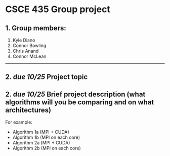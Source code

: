 # CSCE 435 Group project

## 1. Group members:
1. Kyle Diano
2. Connor Bowling
3. Chris Anand
4. Connor McLean

---

## 2. _due 10/25_ Project topic

## 2. _due 10/25_ Brief project description (what algorithms will you be comparing and on what architectures)

For example:
- Algorithm 1a (MPI + CUDA)
- Algorithm 1b (MPI on each core)
- Algorithm 2a (MPI + CUDA)
- Algorithm 2b (MPI on each core)